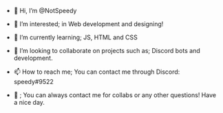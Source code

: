 - 👋 Hi, I’m @NotSpeedy
- 👀 I’m interested; in Web development and designing!
- 🌱 I’m currently learning; JS, HTML and CSS
- 💞️ I’m looking to collaborate on projects such as; Discord bots and development.
- 📫 How to reach me; You can contact me through Discord: speedy#9522

- 🐣 ; You can always contact me for collabs or any other questions! Have a nice day.
